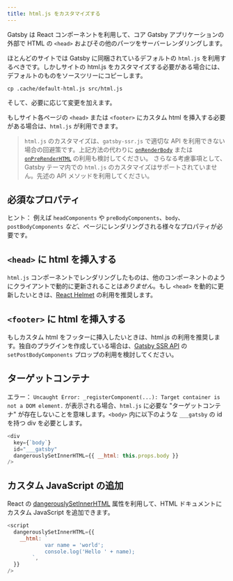 ```yaml
---
title: html.js をカスタマイズする
---
```


Gatsby は React コンポーネントを利用して、コア Gatsby アプリケーションの外部で HTML の `<head>` およびその他のパーツをサーバーレンダリングします。

ほとんどのサイトでは Gatsby に同梱されているデフォルトの `html.js` を利用するべきです。しかしサイトの html.js をカスタマイズする必要がある場合には、デフォルトのものをソースツリーにコピーします。

```shell
cp .cache/default-html.js src/html.js
```

そして、必要に応じて変更を加えます。

もしサイト各ページの `<head>` または `<footer>` にカスタム html を挿入する必要がある場合は、`html.js` が利用できます。

> `html.js` のカスタマイズは、`gatsby-ssr.js` で適切な API を利用できない場合の回避策です。上記方法の代わりに [`onRenderBody`](/docs/ssr-apis/#onRenderBody) または [`onPreRenderHTML`](/docs/ssr-apis/#onPreRenderHTML) の利用も検討してください。
> さらなる考慮事項として、Gatsby テーマ内での `html.js` のカスタマイズはサポートされていません。先述の API メソッドを利用してください。

## 必須なプロパティ

ヒント： 例えば `headComponents` や `preBodyComponents`、`body`、`postBodyComponents` _など_、ページにレンダリングされる様々なプロパティが必要です。

## `<head>` に html を挿入する

`html.js` コンポーネントでレンダリングしたものは、他のコンポーネントのようにクライアントで動的に更新されることは*ありません*。もし `<head>` を動的に更新したいときは、[React Helmet](/packages/gatsby-plugin-react-helmet/) の利用を推奨します。

## `<footer>` に html を挿入する

もしカスタム html をフッターに挿入したいときは、html.js の利用を推奨します。独自のプラグインを作成している場合は、[Gatsby SSR API](/docs/ssr-apis/) の `setPostBodyComponents` プロップの利用を検討してください。

## ターゲットコンテナ

エラー： `Uncaught Error: _registerComponent(...): Target container is not a DOM element.` が表示される場合、`html.js` に必要な "ターゲットコンテナ" が存在しないことを意味します。`<body>` 内に以下のような `___gatsby` の id を持つ div を必要とします。

```jsx:title=src/html.js
<div
  key={`body`}
  id="___gatsby"
  dangerouslySetInnerHTML={{ __html: this.props.body }}
/>
```

## カスタム JavaScript の追加

React の [dangerouslySetInnerHTML](https://reactjs.org/docs/dom-elements.html#dangerouslysetinnerhtml) 属性を利用して、HTML ドキュメントにカスタム JavaScript を追加できます。

```jsx:title=src/html.js
<script
  dangerouslySetInnerHTML={{
    __html: `
            var name = 'world';
            console.log('Hello ' + name);
        `,
  }}
/>
```
